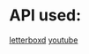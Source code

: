 
<h1> API used: </h1>

<a href="https://api-docs.letterboxd.com/">letterboxd</a>
<a href="https://developers.google.com/youtube">youtube</a>
